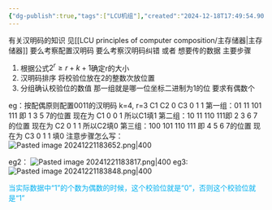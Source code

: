 ```yaml
---
{"dg-publish":true,"tags":["LCU机组"],"created":"2024-12-18T17:49:54.901+08:00","updated":"2025-04-19T09:59:04.083+08:00","permalink":"/LCU principles of computer composition/专题五：汉明码/","dgPassFrontmatter":true,"noteIcon":""}
---
```



有关汉明码的知识  见[[LCU principles of computer composition/主存储器\|主存储器]]
要么考察配置汉明码  要么考察汉明码纠错 或者 想要传的数据
主要步骤
1. 根据公式$2^r\geq r+k+1$确定r的大小
2. 汉明码排序   将校验位放在2的整数次放位置
3. 分组确认校验位的数值  那一组就是哪一位坐标二进制为1的位 要求有偶数个

eg：按配偶原则配置0011的汉明码
	k=4,
	r=3
	C1 C2 0 C3 0 1 1
	第一组：01 11 101 111 即 1 3 5 7的位置  现在为 C1 0  0 1  所以C1填1
	第二组：10 11 110 111即 2 3 6 7的位置  现在为 C2 0 1 1  所以C2填0
	第三组：100 101 110 111 即 4 5 6 7的位置  现在为 C3 0 1 1 填0
	注意步骤怎么写：
	![Pasted image 20241221183652.png|400](/img/user/accessory/Pasted%20image%2020241221183652.png)

eg2：
	![Pasted image 20241221183817.png|400](/img/user/accessory/Pasted%20image%2020241221183817.png)
eg3:
	![Pasted image 20241221183848.png|400](/img/user/accessory/Pasted%20image%2020241221183848.png)

<font color="#00b0f0">当实际数据中“1”的个数为偶数的时候，这个校验位就是“0”，否则这个校验位就是“1”</font>
